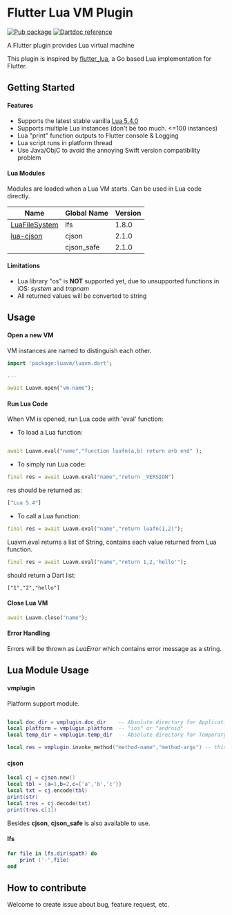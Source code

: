 Flutter Lua VM Plugin
=====================

[![Pub package](https://img.shields.io/pub/v/luavm.svg)](https://pub.dev/packages/luavm)
[![Dartdoc reference](https://img.shields.io/badge/dartdoc-reference-blue.svg)](https://pub.dev/documentation/luavm/latest/)

A Flutter plugin provides Lua virtual machine

This plugin is inspired by [flutter_lua](https://github.com/drydart/flutter_lua), a Go based Lua implementation for Flutter.

## Getting Started

#### Features

* Supports the latest stable vanilla [Lua 5.4.0](https://www.lua.org/manual/5.4/)
* Supports multiple Lua instances (don't be too much. <=100 instances)
* Lua "print" function outputs to Flutter console & Logging
* Lua script runs in platform thread
* Use Java/ObjC to avoid the annoying Swift version compatibility problem

#### Lua Modules

Modules are loaded when a Lua VM starts. Can be used in Lua code directly.

| Name                                                         | Global Name | Version |
| ------------------------------------------------------------ | ----------- | ------- |
| [LuaFileSystem](http://keplerproject.github.io/luafilesystem/) | lfs         | 1.8.0   |
| [lua-cjson](https://www.kyne.com.au/~mark/software/lua-cjson.php) | cjson       | 2.1.0   |
|                                                              | cjson_safe  | 2.1.0   |



#### Limitations

* Lua library  "os" is **NOT** supported yet, due to unsupported functions in iOS: _system_ and _tmpnam_
* All returned values will be converted to string

## Usage

#### Open a new VM

VM instances are named to distinguish each other.

```dart
import 'package:luavm/luavm.dart';

...

await Luavm.open("vm-name");
```


#### Run Lua Code

When VM is opened, run Lua code with 'eval' function:

* To load a Lua function:

```dart

await Luavm.eval("name","function luafn(a,b) return a+b end" );
```

* To simply run Lua code:

```dart
final res = await Luavm.eval("name","return _VERSION")
```

res should be returned as:

```dart
["Lua 5.4"]
```


* To call a Lua function:

```dart
final res = await Luavm.eval("name","return luafn(1,2)");
```


Luavm.eval returns a list of String,  contains each value returned from Lua function.


```dart
final res = await Luavm.eval("name","return 1,2,'hello'");
```

should return a Dart list:

`["1","2","hello"]`

#### Close Lua VM

```dart
await Luavm.close("name");
```


#### Error Handling

Errors will be thrown as _LuaError_ which contains error message as a string.

## Lua Module Usage

#### vmplugin

Platform support module.

```lua

local doc_dir = vmplugin.doc_dir	-- Absolute directory for Application Document 
local platform = vmplugin.platform  -- "ios" or "android"
local temp_dir = vmplugin.temp_dir  -- Absolute directory for Temporary files, corresponding to Temporary Directory of iOS and CacheDir of Android

local res = vmplugin.invoke_method("method-name","method-args")	-- this will invoke a Method Channel call, can be handled by Dart/Other Flutter plugins, currently only support pure string arguments

```

#### cjson

```lua
local cj = cjson.new()
local tbl = {a=1,b=2,c={'a','b','c'}}
local txt = cj.encode(tbl)
print(str)
local tres = cj.decode(txt)
print(tres.c[1])
```

Besides __cjson__, __cjson\_safe__ is also available to use.



#### lfs

```lua
for file in lfs.dir(spath) do
    print ('-',file)
end
```



## How to contribute

Welcome to create issue about bug, feature request, etc.

